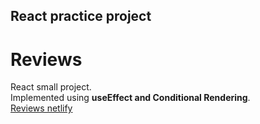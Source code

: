 ## React practice project
# Reviews
React small project.<br/> 
Implemented using **useEffect and Conditional Rendering**.<br/>
<a href="https://reviews-swapnoneel.netlify.app/">Reviews netlify</a>

